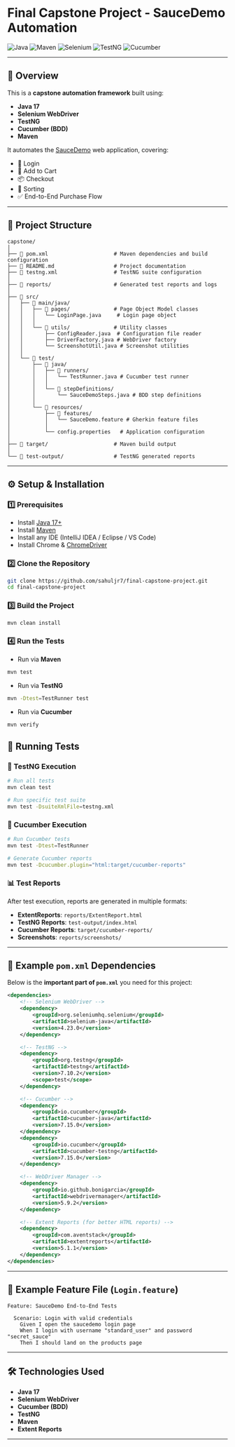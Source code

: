 # Final Capstone Project - SauceDemo Automation

![Java](https://img.shields.io/badge/Java-17-blue?style=flat-square&logo=java)
![Maven](https://img.shields.io/badge/Maven-Build-orange?style=flat-square&logo=apachemaven)
![Selenium](https://img.shields.io/badge/Selenium-Automation-brightgreen?style=flat-square&logo=selenium)
![TestNG](https://img.shields.io/badge/TestNG-Testing-yellow?style=flat-square)
![Cucumber](https://img.shields.io/badge/Cucumber-BDD-green?style=flat-square&logo=cucumber)

---

## 📖 Overview
This is a **capstone automation framework** built using:
- **Java 17**
- **Selenium WebDriver**
- **TestNG**
- **Cucumber (BDD)**
- **Maven**

It automates the [SauceDemo](https://www.saucedemo.com/) web application, covering:
- 🔑 Login  
- 🛒 Add to Cart  
- 📦 Checkout  
- 🔄 Sorting
- ✅ End-to-End Purchase Flow  

---

## 📂 Project Structure

```
capstone/
│
├── 📄 pom.xml                     # Maven dependencies and build configuration
├── 📄 README.md                   # Project documentation
├── 📄 testng.xml                  # TestNG suite configuration
│
├── 📁 reports/                    # Generated test reports and logs
│
├── 📁 src/
│   ├── 📁 main/java/
│   │   ├── 📁 pages/              # Page Object Model classes
│   │   │   └── LoginPage.java     # Login page object
│   │   │
│   │   └── 📁 utils/              # Utility classes
│   │       ├── ConfigReader.java  # Configuration file reader
│   │       ├── DriverFactory.java # WebDriver factory
│   │       └── ScreenshotUtil.java # Screenshot utilities
│   │
│   └── 📁 test/
│       ├── 📁 java/
│       │   ├── 📁 runners/
│       │   │   └── TestRunner.java # Cucumber test runner
│       │   │
│       │   └── 📁 stepDefinitions/
│       │       └── SauceDemoSteps.java # BDD step definitions
│       │
│       └── 📁 resources/
│           ├── 📁 features/
│           │   └── SauceDemo.feature # Gherkin feature files
│           │
│           └── config.properties   # Application configuration
│
├── 📁 target/                     # Maven build output
│
└── 📁 test-output/                # TestNG generated reports

````

---

## ⚙️ Setup & Installation

### 1️⃣ Prerequisites
- Install [Java 17+](https://adoptium.net/)
- Install [Maven](https://maven.apache.org/)
- Install any IDE (IntelliJ IDEA / Eclipse / VS Code)
- Install Chrome & [ChromeDriver](https://chromedriver.chromium.org/)

### 2️⃣ Clone the Repository
```bash
git clone https://github.com/sahuljr7/final-capstone-project.git
cd final-capstone-project
````

### 3️⃣ Build the Project

```bash
mvn clean install
```

### 4️⃣ Run the Tests

* Run via **Maven**

```bash
mvn test
```

* Run via **TestNG**

```bash
mvn -Dtest=TestRunner test
```

* Run via **Cucumber**

```bash
mvn verify
```

## 🧪 Running Tests

### 🎯 TestNG Execution

```bash
# Run all tests
mvn clean test

# Run specific test suite
mvn test -DsuiteXmlFile=testng.xml
```

### 🥒 Cucumber Execution

```bash
# Run Cucumber tests
mvn test -Dtest=TestRunner

# Generate Cucumber reports
mvn test -Dcucumber.plugin="html:target/cucumber-reports"
```

### 📊 Test Reports

After test execution, reports are generated in multiple formats:

- **ExtentReports**: `reports/ExtentReport.html`
- **TestNG Reports**: `test-output/index.html`
- **Cucumber Reports**: `target/cucumber-reports/`
- **Screenshots**: `reports/screenshots/`

---

## 📌 Example `pom.xml` Dependencies

Below is the **important part of `pom.xml`** you need for this project:

```xml
<dependencies>
    <!-- Selenium WebDriver -->
    <dependency>
        <groupId>org.seleniumhq.selenium</groupId>
        <artifactId>selenium-java</artifactId>
        <version>4.23.0</version>
    </dependency>

    <!-- TestNG -->
    <dependency>
        <groupId>org.testng</groupId>
        <artifactId>testng</artifactId>
        <version>7.10.2</version>
        <scope>test</scope>
    </dependency>

    <!-- Cucumber -->
    <dependency>
        <groupId>io.cucumber</groupId>
        <artifactId>cucumber-java</artifactId>
        <version>7.15.0</version>
    </dependency>
    <dependency>
        <groupId>io.cucumber</groupId>
        <artifactId>cucumber-testng</artifactId>
        <version>7.15.0</version>
    </dependency>

    <!-- WebDriver Manager -->
    <dependency>
        <groupId>io.github.bonigarcia</groupId>
        <artifactId>webdrivermanager</artifactId>
        <version>5.9.2</version>
    </dependency>

    <!-- Extent Reports (for better HTML reports) -->
    <dependency>
        <groupId>com.aventstack</groupId>
        <artifactId>extentreports</artifactId>
        <version>5.1.1</version>
    </dependency>
</dependencies>
```

---

## 📌 Example Feature File (`Login.feature`)

```gherkin
Feature: SauceDemo End-to-End Tests

  Scenario: Login with valid credentials
    Given I open the saucedemo login page
    When I login with username "standard_user" and password "secret_sauce"
    Then I should land on the products page
```

---

## 🛠️ Technologies Used

* **Java 17**
* **Selenium WebDriver**
* **Cucumber (BDD)**
* **TestNG**
* **Maven**
* **Extent Reports**

---

